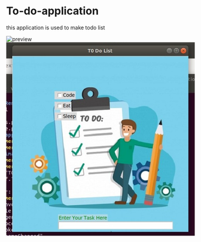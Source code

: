 # To-do-application



this application is used to make todo list










![preview
](image/img.png) 
![previw2](image/img2.png)

